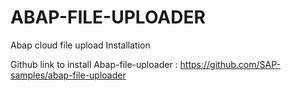 # ABAP-FILE-UPLOADER
Abap cloud file upload Installation 

Github link to install Abap-file-uploader : https://github.com/SAP-samples/abap-file-uploader
